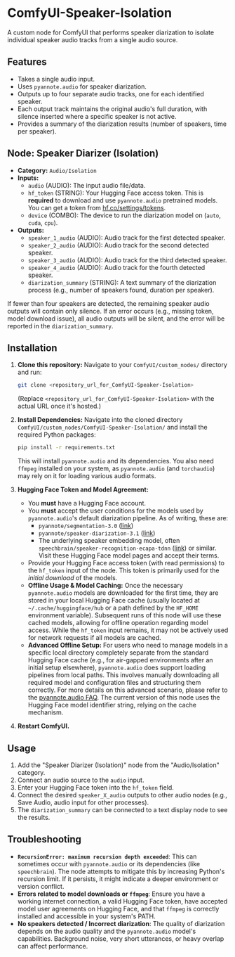 # ComfyUI-Speaker-Isolation

A custom node for ComfyUI that performs speaker diarization to isolate individual speaker audio tracks from a single audio source.

## Features

-   Takes a single audio input.
-   Uses `pyannote.audio` for speaker diarization.
-   Outputs up to four separate audio tracks, one for each identified speaker.
-   Each output track maintains the original audio's full duration, with silence inserted where a specific speaker is not active.
-   Provides a summary of the diarization results (number of speakers, time per speaker).

## Node: Speaker Diarizer (Isolation)

-   **Category:** `Audio/Isolation`
-   **Inputs:**
    -   `audio` (AUDIO): The input audio file/data.
    -   `hf_token` (STRING): Your Hugging Face access token. This is **required** to download and use `pyannote.audio` pretrained models. You can get a token from [hf.co/settings/tokens](https://hf.co/settings/tokens).
    -   `device` (COMBO): The device to run the diarization model on (`auto`, `cuda`, `cpu`).
-   **Outputs:**
    -   `speaker_1_audio` (AUDIO): Audio track for the first detected speaker.
    -   `speaker_2_audio` (AUDIO): Audio track for the second detected speaker.
    -   `speaker_3_audio` (AUDIO): Audio track for the third detected speaker.
    -   `speaker_4_audio` (AUDIO): Audio track for the fourth detected speaker.
    -   `diarization_summary` (STRING): A text summary of the diarization process (e.g., number of speakers found, duration per speaker).

If fewer than four speakers are detected, the remaining speaker audio outputs will contain only silence. If an error occurs (e.g., missing token, model download issue), all audio outputs will be silent, and the error will be reported in the `diarization_summary`.

## Installation

1.  **Clone this repository:**
    Navigate to your `ComfyUI/custom_nodes/` directory and run:
    ```bash
    git clone <repository_url_for_ComfyUI-Speaker-Isolation>
    ```
    (Replace `<repository_url_for_ComfyUI-Speaker-Isolation>` with the actual URL once it's hosted.)

2.  **Install Dependencies:**
    Navigate into the cloned directory `ComfyUI/custom_nodes/ComfyUI-Speaker-Isolation/` and install the required Python packages:
    ```bash
    pip install -r requirements.txt
    ```
    This will install `pyannote.audio` and its dependencies.
    You also need `ffmpeg` installed on your system, as `pyannote.audio` (and `torchaudio`) may rely on it for loading various audio formats.

3.  **Hugging Face Token and Model Agreement:**
    -   You **must** have a Hugging Face account.
    -   You **must** accept the user conditions for the models used by `pyannote.audio`'s default diarization pipeline. As of writing, these are:
        -   `pyannote/segmentation-3.0` ([link](https://hf.co/pyannote/segmentation-3.0))
        -   `pyannote/speaker-diarization-3.1` ([link](https://hf.co/pyannote/speaker-diarization-3.1))
        -   The underlying speaker embedding model, often `speechbrain/speaker-recognition-ecapa-tdnn` ([link](https://hf.co/speechbrain/speaker-recognition-ecapa-tdnn)) or similar.
        Visit these Hugging Face model pages and accept their terms.
    -   Provide your Hugging Face access token (with read permissions) to the `hf_token` input of the node. This token is primarily used for the *initial download* of the models.
    -   **Offline Usage & Model Caching:** Once the necessary `pyannote.audio` models are downloaded for the first time, they are stored in your local Hugging Face cache (usually located at `~/.cache/huggingface/hub` or a path defined by the `HF_HOME` environment variable). Subsequent runs of this node will use these cached models, allowing for offline operation regarding model access. While the `hf_token` input remains, it may not be actively used for network requests if all models are cached.
    -   **Advanced Offline Setup:** For users who need to manage models in a specific local directory completely separate from the standard Hugging Face cache (e.g., for air-gapped environments after an initial setup elsewhere), `pyannote.audio` does support loading pipelines from local paths. This involves manually downloading all required model and configuration files and structuring them correctly. For more details on this advanced scenario, please refer to the [pyannote.audio FAQ](https://github.com/pyannote/pyannote-audio/blob/develop/FAQ.md#can-i-use-gated-models-and-pipelines-offline). The current version of this node uses the Hugging Face model identifier string, relying on the cache mechanism.

4.  **Restart ComfyUI.**

## Usage

1.  Add the "Speaker Diarizer (Isolation)" node from the "Audio/Isolation" category.
2.  Connect an audio source to the `audio` input.
3.  Enter your Hugging Face token into the `hf_token` field.
4.  Connect the desired `speaker_X_audio` outputs to other audio nodes (e.g., Save Audio, audio input for other processes).
5.  The `diarization_summary` can be connected to a text display node to see the results.

## Troubleshooting
-   **`RecursionError: maximum recursion depth exceeded`**: This can sometimes occur with `pyannote.audio` or its dependencies (like `speechbrain`). The node attempts to mitigate this by increasing Python's recursion limit. If it persists, it might indicate a deeper environment or version conflict.
-   **Errors related to model downloads or `ffmpeg`**: Ensure you have a working internet connection, a valid Hugging Face token, have accepted model user agreements on Hugging Face, and that `ffmpeg` is correctly installed and accessible in your system's PATH.
-   **No speakers detected / Incorrect diarization**: The quality of diarization depends on the audio quality and the `pyannote.audio` model's capabilities. Background noise, very short utterances, or heavy overlap can affect performance.
